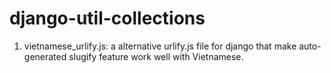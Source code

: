 django-util-collections
=======================
1. vietnamese_urlify.js: a alternative urlify.js file for django that make auto-generated slugify feature work well with Vietnamese.
